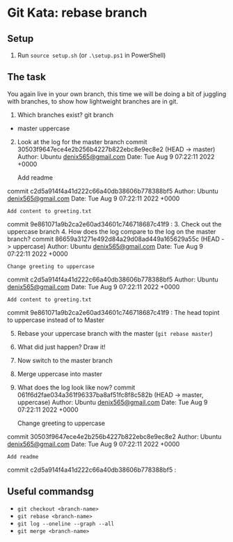 # Git Kata: rebase branch

## Setup

1. Run `source setup.sh` (or `.\setup.ps1` in PowerShell)

## The task

You again live in your own branch, this time we will be doing a bit of juggling with branches, to show how lightweight branches are in git.

1. Which branches exist?
git branch 
* master
  uppercase
2. Look at the log for the master branch
commit 30503f9647ece4e2b256b4227b822ebc8e9ec8e2 (HEAD -> master)
Author: Ubuntu <denix565@gmail.com>
Date:   Tue Aug 9 07:22:11 2022 +0000

    Add readme

commit c2d5a914f4a41d222c66a40db38606b778388bf5
Author: Ubuntu <denix565@gmail.com>
Date:   Tue Aug 9 07:22:11 2022 +0000

    Add content to greeting.txt

commit 9e861071a9b2ca2e60ad34601c746718687c41f9
:
3. Check out the uppercase branch
4. How does the log compare to the log on the master branch?
commit 86659a31271e492d84a29d08ad449a165629a55c (HEAD -> uppercase)
Author: Ubuntu <denix565@gmail.com>
Date:   Tue Aug 9 07:22:11 2022 +0000

    Change greeting to uppercase

commit c2d5a914f4a41d222c66a40db38606b778388bf5
Author: Ubuntu <denix565@gmail.com>
Date:   Tue Aug 9 07:22:11 2022 +0000

    Add content to greeting.txt

commit 9e861071a9b2ca2e60ad34601c746718687c41f9
:
The head topint to uppercase instead of to Master 

5. Rebase your uppercase branch with the master (`git rebase master`)
6. What did just happen? Draw it!
7. Now switch to the master branch
8. Merge uppercase into master
9. What does the log look like now?
commit 061f6d2fae034a361f96337ba8af51fc8f8c582b (HEAD -> master, uppercase)
Author: Ubuntu <denix565@gmail.com>
Date:   Tue Aug 9 07:22:11 2022 +0000

    Change greeting to uppercase

commit 30503f9647ece4e2b256b4227b822ebc8e9ec8e2
Author: Ubuntu <denix565@gmail.com>
Date:   Tue Aug 9 07:22:11 2022 +0000

    Add readme

commit c2d5a914f4a41d222c66a40db38606b778388bf5
:


## Useful commandsg

- `git checkout <branch-name>`
- `git rebase <branch-name>`
- `git log --oneline --graph --all`
- `git merge <branch-name>`
